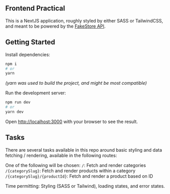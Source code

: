 ## Frontend Practical

This is a NextJS application, roughly styled by either SASS or TailwindCSS, and meant to be powered by the [FakeStore API](https://fakestoreapi.com/).

## Getting Started

Install dependencies:

```bash
npm i
# or
yarn
```

_(yarn was used to build the project, and might be most compatible)_

Run the development server:

```bash
npm run dev
# or
yarn dev
```

Open [http://localhost:3000](http://localhost:3000) with your browser to see the result.

## Tasks

There are several tasks available in this repo around basic styling and data fetching / rendering, available in the following routes:

One of the following will be chosen:
`/`: Fetch and render categories
`/{categorySlug}`: Fetch and render products within a category
`/{categorySlug}/{productId}`: Fetch and render a product based on ID

Time permitting: Styling (SASS or Tailwind), loading states, and error states.
